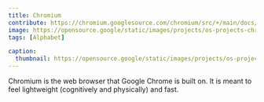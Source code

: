 ```yaml
---
title: Chromium
contribute: https://chromium.googlesource.com/chromium/src/+/main/docs/contributing.md
image: https://opensource.google/static/images/projects/os-projects-chromium.svg
tags: [Alphabet]

caption:
  thumbnail: https://opensource.google/static/images/projects/os-projects-chromium.svg
---
```


Chromium is the web browser that Google Chrome is built on. It is meant to feel lightweight (cognitively and physically) and fast.